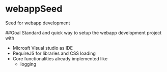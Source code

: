# webappSeed
Seed for webapp development

##Goal 
Standard and quick way to setup the webapp development project with
  * Microsft Visual studio as IDE
  * RequireJS for libraries  and CSS loading
  * Core functionalities already implemented like
    * logging
